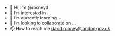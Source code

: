 - 👋 Hi, I’m @rooneyd
- 👀 I’m interested in ...
- 🌱 I’m currently learning ...
- 💞️ I’m looking to collaborate on ...
- 📫 How to reach me david.rooney@london.gov.uk

<!---
rooneyd/rooneyd is a ✨ special ✨ repository because its `README.md` (this file) appears on your GitHub profile.
You can click the Preview link to take a look at your changes.
--->
